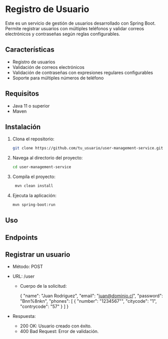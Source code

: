# Registro de Usuario

Este es un servicio de gestión de usuarios desarrollado con Spring Boot. Permite registrar usuarios con múltiples teléfonos y validar correos electrónicos y contraseñas según reglas configurables.

## Características

- Registro de usuarios
- Validación de correos electrónicos
- Validación de contraseñas con expresiones regulares configurables
- Soporte para múltiples números de teléfono

## Requisitos

- Java 11 o superior
- Maven

## Instalación

1. Clona el repositorio:
   ```bash
   git clone https://github.com/tu_usuario/user-management-service.git

2. Navega al directorio del proyecto:
   ```bash
   cd user-management-service
   
3. Compila el proyecto:
   ```bash
    mvn clean install
   
4. Ejecuta la aplicación:
    ```bash
   mvn spring-boot:run

## Uso
##    Endpoints
##   Registrar un usuario
   - Método: POST
    
   - URL: /user
    
     - Cuerpo de la solicitud:

       {
           "name": "Juan Rodriguez",
           "email": "juan@dominio.cl",
           "password": "Bnn%8nkn",
           "phones": [
               {
               "number": "1234567"",
               "citycode": "1",
               "contrycode": "57"
               }
           ]
       }
   - Respuesta:
     -  200 OK: Usuario creado con éxito.
     -  400 Bad Request: Error de validación.
